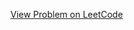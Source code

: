 [View Problem on LeetCode](https://leetcode.com/problems/minimum-number-of-days-to-make-m-bouquets/)